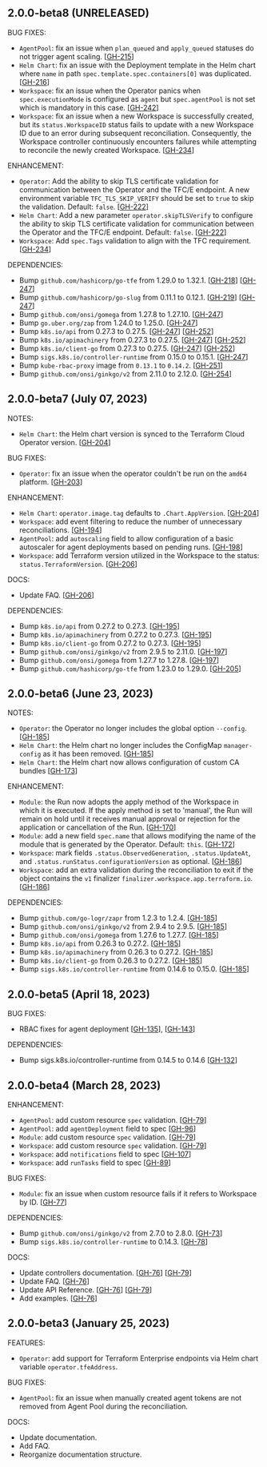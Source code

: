 ## 2.0.0-beta8 (UNRELEASED)

BUG FIXES:

* `AgentPool`: fix an issue when `plan_queued` and `apply_queued` statuses do not trigger agent scaling. [[GH-215](https://github.com/hashicorp/terraform-cloud-operator/pull/215)]
* `Helm Chart`: fix an issue with the Deployment template in the Helm chart where `name` in path `spec.template.spec.containers[0]` was duplicated. [[GH-216](https://github.com/hashicorp/terraform-cloud-operator/pull/216)]
* `Workspace`: fix an issue when the Operator panics when `spec.executionMode` is configured as `agent` but `spec.agentPool` is not set which is mandatory in this case. [[GH-242](https://github.com/hashicorp/terraform-cloud-operator/pull/242)]
* `Workspace`: fix an issue when a new Workspace is successfully created, but its `status.WorkspaceID` status fails to update with a new Workspace ID due to an error during subsequent reconciliation. Consequently, the Workspace controller continuously encounters failures while attempting to reconcile the newly created Workspace. [[GH-234](https://github.com/hashicorp/terraform-cloud-operator/pull/234)]

ENHANCEMENT:

* `Operator`: Add the ability to skip TLS certificate validation for communication between the Operator and the TFC/E endpoint. A new environment variable `TFC_TLS_SKIP_VERIFY` should be set to `true` to skip the validation. Default: `false`. [[GH-222](https://github.com/hashicorp/terraform-cloud-operator/pull/222)]
* `Helm Chart`: Add a new parameter `operator.skipTLSVerify` to configure the ability to skip TLS certificate validation for communication between the Operator and the TFC/E endpoint. Default: `false`. [[GH-222](https://github.com/hashicorp/terraform-cloud-operator/pull/222)]
* `Workspace`: Add `spec.Tags` validation to align with the TFC requirement. [[GH-234](https://github.com/hashicorp/terraform-cloud-operator/pull/234)]

DEPENDENCIES:

* Bump `github.com/hashicorp/go-tfe` from 1.29.0 to 1.32.1. [[GH-218](https://github.com/hashicorp/terraform-cloud-operator/pull/218)] [[GH-247](https://github.com/hashicorp/terraform-cloud-operator/pull/247)]
* Bump `github.com/hashicorp/go-slug` from 0.11.1 to 0.12.1. [[GH-219](https://github.com/hashicorp/terraform-cloud-operator/pull/219)] [[GH-247](https://github.com/hashicorp/terraform-cloud-operator/pull/247)]
* Bump `github.com/onsi/gomega` from 1.27.8 to 1.27.10. [[GH-247](https://github.com/hashicorp/terraform-cloud-operator/pull/247)]
* Bump `go.uber.org/zap` from 1.24.0 to 1.25.0. [[GH-247](https://github.com/hashicorp/terraform-cloud-operator/pull/247)]
* Bump `k8s.io/api` from 0.27.3 to 0.27.5. [[GH-247](https://github.com/hashicorp/terraform-cloud-operator/pull/247)] [[GH-252](https://github.com/hashicorp/terraform-cloud-operator/pull/252)]
* Bump `k8s.io/apimachinery` from 0.27.3 to 0.27.5. [[GH-247](https://github.com/hashicorp/terraform-cloud-operator/pull/247)] [[GH-252](https://github.com/hashicorp/terraform-cloud-operator/pull/252)]
* Bump `k8s.io/client-go` from 0.27.3 to 0.27.5. [[GH-247](https://github.com/hashicorp/terraform-cloud-operator/pull/247)] [[GH-252](https://github.com/hashicorp/terraform-cloud-operator/pull/252)]
* Bump `sigs.k8s.io/controller-runtime` from 0.15.0 to 0.15.1. [[GH-247](https://github.com/hashicorp/terraform-cloud-operator/pull/247)]
* Bump `kube-rbac-proxy` image from `0.13.1` to `0.14.2`. [[GH-251](https://github.com/hashicorp/terraform-cloud-operator/pull/251)]
* Bump `github.com/onsi/ginkgo/v2` from 2.11.0 to 2.12.0. [[GH-254](https://github.com/hashicorp/terraform-cloud-operator/pull/254)]

## 2.0.0-beta7 (July 07, 2023)

NOTES:
* `Helm Chart`: the Helm chart version is synced to the Terraform Cloud Operator version. [[GH-204](https://github.com/hashicorp/terraform-cloud-operator/pull/204)]

BUG FIXES:

* `Operator`: fix an issue when the operator couldn't be run on the `amd64` platform. [[GH-203](https://github.com/hashicorp/terraform-cloud-operator/pull/203)]

ENHANCEMENT:
* `Helm Chart`: `operator.image.tag` defaults to `.Chart.AppVersion`. [[GH-204](https://github.com/hashicorp/terraform-cloud-operator/pull/204)]
* `Workspace`: add event filtering to reduce the number of unnecessary reconciliations. [[GH-194](https://github.com/hashicorp/terraform-cloud-operator/pull/194)]
* `AgentPool`: add `autoscaling` field to allow configuration of a basic autoscaler for agent deployments based on pending runs. [[GH-198](https://github.com/hashicorp/terraform-cloud-operator/pull/198)]
* `Workspace`: add Terraform version utilized in the Workspace to the status: `status.TerraformVersion`. [[GH-206](https://github.com/hashicorp/terraform-cloud-operator/pull/206)]

DOCS:

* Update FAQ. [[GH-206](https://github.com/hashicorp/terraform-cloud-operator/pull/206)]

DEPENDENCIES:

* Bump `k8s.io/api` from 0.27.2 to 0.27.3. [[GH-195](https://github.com/hashicorp/terraform-cloud-operator/pull/195)]
* Bump `k8s.io/apimachinery` from 0.27.2 to 0.27.3. [[GH-195](https://github.com/hashicorp/terraform-cloud-operator/pull/195)]
* Bump `k8s.io/client-go` from 0.27.2 to 0.27.3. [[GH-195](https://github.com/hashicorp/terraform-cloud-operator/pull/195)]
* Bump `github.com/onsi/ginkgo/v2` from 2.9.5 to 2.11.0. [[GH-197](https://github.com/hashicorp/terraform-cloud-operator/pull/197)]
* Bump `github.com/onsi/gomega` from 1.27.7 to 1.27.8. [[GH-197](https://github.com/hashicorp/terraform-cloud-operator/pull/197)]
* Bump `github.com/hashicorp/go-tfe` from 1.23.0 to 1.29.0. [[GH-205](https://github.com/hashicorp/terraform-cloud-operator/pull/205)]

## 2.0.0-beta6 (June 23, 2023)

NOTES:
* `Operator`: the Operator no longer includes the global option `--config`. [[GH-185](https://github.com/hashicorp/terraform-cloud-operator/pull/185)]
* `Helm Chart`: the Helm chart no longer includes the ConfigMap `manager-config` as it has been removed. [[GH-185](https://github.com/hashicorp/terraform-cloud-operator/pull/185)]
* `Helm Chart`: the Helm chart now allows configuration of custom CA bundles [[GH-173](https://github.com/hashicorp/terraform-cloud-operator/pull/173)]

ENHANCEMENT:

* `Module`: the Run now adopts the apply method of the Workspace in which it is executed. If the apply method is set to 'manual', the Run will remain on hold until it receives manual approval or rejection for the application or cancellation of the Run. [[GH-170](https://github.com/hashicorp/terraform-cloud-operator/pull/170)]
* `Module`: add a new field `spec.name` that allows modifying the name of the module that is generated by the Operator. Default: `this`. [[GH-172](https://github.com/hashicorp/terraform-cloud-operator/pull/172)]
* `Workspace`: mark fields `.status.ObservedGeneration`, `.status.UpdateAt`, and `.status.runStatus.configurationVersion` as optional. [[GH-186](https://github.com/hashicorp/terraform-cloud-operator/pull/186)]
* `Workspace`: add an extra validation during the reconciliation to exit if the object contains the `v1` finalizer `finalizer.workspace.app.terraform.io`. [[GH-186](https://github.com/hashicorp/terraform-cloud-operator/pull/186)]

DEPENDENCIES:

* Bump `github.com/go-logr/zapr` from 1.2.3 to 1.2.4. [[GH-185](https://github.com/hashicorp/terraform-cloud-operator/pull/185)]
* Bump `github.com/onsi/ginkgo/v2` from 2.9.4 to 2.9.5. [[GH-185](https://github.com/hashicorp/terraform-cloud-operator/pull/185)]
* Bump `github.com/onsi/gomega` from 1.27.6 to 1.27.7. [[GH-185](https://github.com/hashicorp/terraform-cloud-operator/pull/185)]
* Bump `k8s.io/api` from 0.26.3 to 0.27.2. [[GH-185](https://github.com/hashicorp/terraform-cloud-operator/pull/185)]
* Bump `k8s.io/apimachinery` from 0.26.3 to 0.27.2. [[GH-185](https://github.com/hashicorp/terraform-cloud-operator/pull/185)]
* Bump `k8s.io/client-go` from 0.26.3 to 0.27.2. [[GH-185](https://github.com/hashicorp/terraform-cloud-operator/pull/185)]
* Bump `sigs.k8s.io/controller-runtime` from 0.14.6 to 0.15.0. [[GH-185](https://github.com/hashicorp/terraform-cloud-operator/pull/185)]

## 2.0.0-beta5 (April 18, 2023)

BUG FIXES:

* RBAC fixes for agent deployment [[GH-135](https://github.com/hashicorp/terraform-cloud-operator/pull/135)], [[GH-143](https://github.com/hashicorp/terraform-cloud-operator/pull/134)]

DEPENDENCIES:

* Bump sigs.k8s.io/controller-runtime from 0.14.5 to 0.14.6 [[GH-132](https://github.com/hashicorp/terraform-cloud-operator/pull/132)]

## 2.0.0-beta4 (March 28, 2023)

ENHANCEMENT:

* `AgentPool`: add custom resource `spec` validation. [[GH-79](https://github.com/hashicorp/terraform-cloud-operator/issues/79)]
* `AgentPool`: add `agentDeployment` field to spec [[GH-96](https://github.com/hashicorp/terraform-cloud-operator/pull/96)]
* `Module`: add custom resource `spec` validation. [[GH-79](https://github.com/hashicorp/terraform-cloud-operator/issues/79)]
* `Workspace`: add custom resource `spec` validation. [[GH-79](https://github.com/hashicorp/terraform-cloud-operator/issues/79)]
* `Workspace`: add `notifications` field to spec [[GH-107](https://github.com/hashicorp/terraform-cloud-operator/pull/107)]
* `Workspace`: add `runTasks` field to spec [[GH-89](https://github.com/hashicorp/terraform-cloud-operator/pull/89)]

BUG FIXES:

* `Module`: fix an issue when custom resource fails if it refers to Workspace by ID. [[GH-77](https://github.com/hashicorp/terraform-cloud-operator/issues/77)]

DEPENDENCIES:

* Bump `github.com/onsi/ginkgo/v2` from 2.7.0 to 2.8.0. [[GH-73](https://github.com/hashicorp/terraform-cloud-operator/issues/73)]
* Bump `sigs.k8s.io/controller-runtime` to 0.14.3. [[GH-78](https://github.com/hashicorp/terraform-cloud-operator/issues/78)]

DOCS:

* Update controllers documentation. [[GH-76](https://github.com/hashicorp/terraform-cloud-operator/issues/76)] [[GH-79](https://github.com/hashicorp/terraform-cloud-operator/issues/79)]
* Update FAQ. [[GH-76](https://github.com/hashicorp/terraform-cloud-operator/issues/76)]
* Update API Reference. [[GH-76](https://github.com/hashicorp/terraform-cloud-operator/issues/76)] [[GH-79](https://github.com/hashicorp/terraform-cloud-operator/issues/79)]
* Add examples. [[GH-76](https://github.com/hashicorp/terraform-cloud-operator/issues/76)]

## 2.0.0-beta3 (January 25, 2023)

FEATURES:

* `Operator`: add support for Terraform Enterprise endpoints via Helm chart variable `operator.tfeAddress`.

BUG FIXES:

* `AgentPool`: fix an issue when manually created agent tokens are not removed from Agent Pool during the reconciliation.

DOCS:

* Update documentation.
* Add FAQ.
* Reorganize documentation structure.
